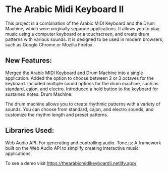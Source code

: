 # The Arabic Midi Keyboard II

This project is a combination of the Arabic MIDI Keyboard and the Drum Machine, which were originally separate applications. It allows you to play music using a computer keyboard or a touchscreen, and create drum patterns with various sounds. It is designed to be used in modern browsers, such as Google Chrome or Mozilla Firefox.

## New Features:

Merged the Arabic MIDI Keyboard and Drum Machine into a single application.
Added the option to choose between 2 or 3 octaves for the keyboard.
Included multiple sound options for the drum machine, such as standard, cajon, and electro.
Introduced a hold button to the keyboard for sustained notes.
Drum Machine:

The drum machine allows you to create rhythmic patterns with a variety of sounds. You can choose from standard, cajon, and electro sounds, and customize the rhythm length and preset patterns.

## Libraries Used:

Web Audio API: For generating and controlling audio.
Tone.js: A framework built on the Web Audio API to simplify creating interactive music applications.

To see a demo visit https://thearabicmidikeyboardii.netlify.app/
